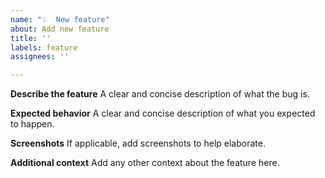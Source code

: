 ```yaml
---
name: "💡  New feature"
about: Add new feature
title: ''
labels: feature
assignees: ''

---
```



**Describe the feature**
A clear and concise description of what the bug is.

**Expected behavior**
A clear and concise description of what you expected to happen.

**Screenshots**
If applicable, add screenshots to help elaborate.

**Additional context**
Add any other context about the feature here.
